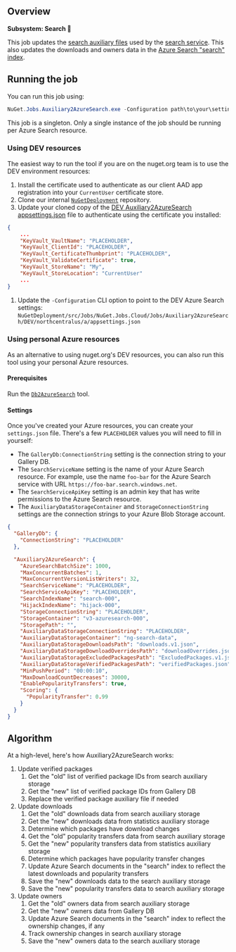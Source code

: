 ## Overview

**Subsystem: Search 🔎**

This job updates the [search auxiliary files](../../docs/Search-auxiliary-files.md) used by the [search service](../NuGet.Services.SearchService). This also updates the downloads and owners data in the [Azure Search "search" index](../../docs/Azure-Search-indexes.md).

## Running the job

You can run this job using:

```ps1
NuGet.Jobs.Auxiliary2AzureSearch.exe -Configuration path\to\your\settings.json
```

This job is a singleton. Only a single instance of the job should be running per Azure Search resource.

### Using DEV resources

The easiest way to run the tool if you are on the nuget.org team is to use the DEV environment resources:

1. Install the certificate used to authenticate as our client AAD app registration into your `CurrentUser` certificate store.
1. Clone our internal [`NuGetDeployment`](https://nuget.visualstudio.com/DefaultCollection/NuGetMicrosoft/_git/NuGetDeploymentp) repository.
1. Update your cloned copy of the [DEV Auxiliary2AzureSearch appsettings.json](https://nuget.visualstudio.com/DefaultCollection/NuGetMicrosoft/_git/NuGetDeployment?path=%2Fsrc%2FJobs%2FNuGet.Jobs.Cloud%2FJobs%2FAuxiliary2AzureSearch%2FDEV%2Fnorthcentralus%2Fa%2Fappsettings.json) file to authenticate using the certificate you installed:
```json
{
    ...
    "KeyVault_VaultName": "PLACEHOLDER",
    "KeyVault_ClientId": "PLACEHOLDER",
    "KeyVault_CertificateThumbprint": "PLACEHOLDER",
    "KeyVault_ValidateCertificate": true,
    "KeyVault_StoreName": "My",
    "KeyVault_StoreLocation": "CurrentUser"
    ...
}
```

1. Update the `-Configuration` CLI option to point to the DEV Azure Search settings: `NuGetDeployment/src/Jobs/NuGet.Jobs.Cloud/Jobs/Auxiliary2AzureSearch/DEV/northcentralus/a/appsettings.json`

### Using personal Azure resources

As an alternative to using nuget.org's DEV resources, you can also run this tool using your personal Azure resources.

#### Prerequisites

Run the [`Db2AzureSearch`](../NuGet.Jobs.Db2AzureSearch) tool.

#### Settings

Once you've created your Azure resources, you can create your `settings.json` file. There's a few `PLACEHOLDER` values you will need to fill in yourself:

* The `GalleryDb:ConnectionString` setting is the connection string to your Gallery DB.
* The `SearchServiceName` setting is the name of your Azure Search resource. For example, use the name `foo-bar` for the Azure Search service with URL `https://foo-bar.search.windows.net`.
* The `SearchServiceApiKey` setting is an admin key that has write permissions to the Azure Search resource.
* The `AuxiliaryDataStorageContainer` and `StorageConnectionString` settings are the connection strings to your Azure Blob Storage account.

```json
{
  "GalleryDb": {
    "ConnectionString": "PLACEHOLDER"
  },

  "Auxiliary2AzureSearch": {
    "AzureSearchBatchSize": 1000,
    "MaxConcurrentBatches": 1,
    "MaxConcurrentVersionListWriters": 32,
    "SearchServiceName": "PLACEHOLDER",
    "SearchServiceApiKey": "PLACEHOLDER",
    "SearchIndexName": "search-000",
    "HijackIndexName": "hijack-000",
    "StorageConnectionString": "PLACEHOLDER",
    "StorageContainer": "v3-azuresearch-000",
    "StoragePath": "",
    "AuxiliaryDataStorageConnectionString": "PLACEHOLDER",
    "AuxiliaryDataStorageContainer": "ng-search-data",
    "AuxiliaryDataStorageDownloadsPath": "downloads.v1.json",
    "AuxiliaryDataStorageDownloadOverridesPath": "downloadOverrides.json",
    "AuxiliaryDataStorageExcludedPackagesPath": "ExcludedPackages.v1.json",
    "AuxiliaryDataStorageVerifiedPackagesPath": "verifiedPackages.json",
    "MinPushPeriod": "00:00:10",
    "MaxDownloadCountDecreases": 30000,
    "EnablePopularityTransfers": true,
    "Scoring": {
      "PopularityTransfer": 0.99
    }
  }
}
```

## Algorithm

At a high-level, here's how Auxiliary2AzureSearch works:

1. Update verified packages
    1. Get the "old" list of verified package IDs from search auxiliary storage
    2. Get the "new" list of verified package IDs from Gallery DB
    3. Replace the verified package auxiliary file if needed
1. Update downloads
    1. Get the "old" downloads data from search auxiliary storage
    1. Get the "new" downloads data from statistics auxiliary storage
    1. Determine which packages have download changes
    1. Get the "old" popularity transfers data from search auxiliary storage
    1. Get the "new" popularity transfers data from statistics auxiliary storage
    1. Determine which packages have popularity transfer changes
    1. Update Azure Search documents in the "search" index to reflect the latest downloads and popularity transfers
    1. Save the "new" downloads data to the search auxiliary storage
    1. Save the "new" popularity transfers data to search auxiliary storage
1. Update owners
    1. Get the "old" owners data from search auxiliary storage
    1. Get the "new" owners data from Gallery DB
    1. Update Azure Search documents in the "search" index to reflect the ownership changes, if any
    1. Track ownership changes in search auxiliary storage
    1. Save the "new" owners data to the search auxiliary storage